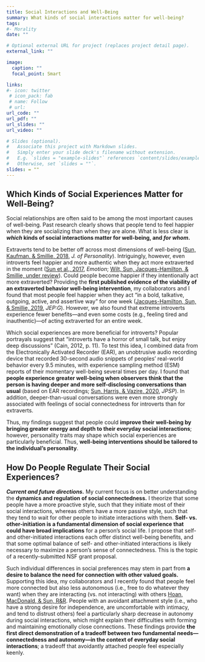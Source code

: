 ```yaml
---
title: Social Interactions and Well-Being
summary: What kinds of social interactions matter for well-being?
tags:
#- Morality
date: ""

# Optional external URL for project (replaces project detail page).
external_link: ""

image:
  caption: ""
  focal_point: Smart

links:
#- icon: twitter
 # icon_pack: fab
 # name: Follow
 # url: 
url_code: ""
url_pdf: ""
url_slides: ""
url_video: ""

# Slides (optional).
#   Associate this project with Markdown slides.
#   Simply enter your slide deck's filename without extension.
#   E.g. `slides = "example-slides"` references `content/slides/example-slides.md`.
#   Otherwise, set `slides = ""`.
slides: = ""
---
```

## Which Kinds of Social Experiences Matter for Well-Being?

Social relationships are often said to be among the most important causes of well-being. Past research clearly shows that people tend to feel happier when they are socializing than when they are alone. What is less clear is ***which* kinds of social interactions matter for well-being, and *for whom*.**

Extraverts tend to be better off across most dimensions of well-being ([Sun, Kaufman, & Smillie, 2018](https://jessiesun.me/publication/sun-2018/sun-2018.pdf), *J. of Personality*). Intriguingly, however, even introverts feel happier and more authentic when they act more extraverted in the moment ([Sun et al., 2017](https://jessiesun.me/publication/sun-2017/sun-2017.pdf), *Emotion*; [Wilt, Sun, Jacques-Hamilton, & Smillie, under review](https://psyarxiv.com/7mj6g/)). Could people become happier if they intentionally act more extraverted? Providing the **first published evidence of the viability of an extraverted behavior well-being intervention**, my collaborators and I found that most people feel happier when they act “in a bold, talkative, outgoing, active, and assertive way” for one week ([Jacques-Hamilton, Sun, & Smillie, 2019](https://jessiesun.me/publication/jacques-hamilton-2019/jacques-hamilton-2019.pdf), *JEP:G*). However, we also found that extreme introverts experience fewer benefits—and even some costs (e.g., feeling tired and inauthentic)—of acting extraverted for an entire week.

Which social experiences are more beneficial for introverts? Popular portrayals suggest that “introverts have a horror of small talk, but enjoy deep discussions” (Cain, 2012, p. 11). To test this idea, I combined data from the Electronically Activated Recorder (EAR), an unobtrusive audio recording device that recorded 30-second audio snippets of peoples’ real-world behavior every 9.5 minutes, with experience sampling method (ESM) reports of their momentary well-being several times per day. I found that **people experience greater well-being when observers think that the person is having deeper and more self-disclosing conversations than usual** (based on EAR recordings; [Sun, Harris, & Vazire, 2020](https://jessiesun.me/publication/sun-2020b/sun-2020b.pdf), *JPSP*). In addition, deeper-than-usual conversations were even more strongly associated with feelings of social connectedness for introverts than for extraverts.

Thus, my findings suggest that people could **improve their well-being by bringing greater energy and depth to their everyday social interactions**; however, personality traits may shape which social experiences are particularly beneficial. Thus, **well-being interventions should be tailored to the individual’s personality**.

## How Do People Regulate Their Social Experiences?

***Current and future directions.*** My current focus is on better understanding the **dynamics and regulation of social connectedness.** I theorize that some people have a more proactive style, such that they initiate most of their social interactions, whereas others have a more passive style, such that they tend to wait for other people to initiate interactions with them. **Self- vs. other-initiation is a fundamental dimension of social experience that could have broad implications** for a person’s social life. I propose that self- and other-initiated interactions each offer distinct well-being benefits, and that some optimal balance of self- and other-initiated interactions is likely necessary to maximize a person’s sense of connectedness. This is the topic of a recently-submitted NSF grant proposal.

Such individual differences in social preferences may stem in part from **a desire to balance the need for connection with other valued goals.** Supporting this idea, my collaborators and I recently found that people feel more connected but also less autonomous (i.e., free to do whatever they want) when they are interacting (vs. not interacting) with others [Hoan, MacDonald, & Sun, R&R](https://osf.io/preprints/psyarxiv/usp74). People with an avoidant attachment style (i.e., who have a strong desire for independence, are uncomfortable with intimacy, and tend to distrust others) feel a particularly sharp decrease in autonomy during social interactions, which might explain their difficulties with forming and maintaining emotionally close connections. These findings provide **the first direct demonstration of a tradeoff between two fundamental needs—connectedness and autonomy—in the context of everyday social interactions**; a tradeoff that avoidantly attached people feel especially keenly.
